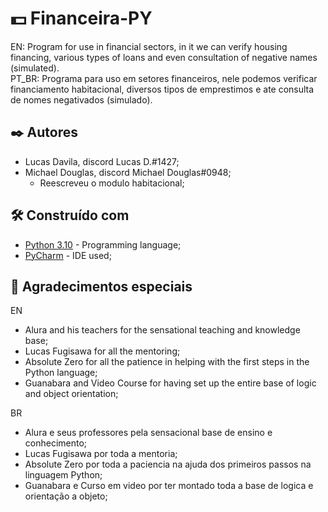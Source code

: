 #  💵 Financeira-PY
<p>EN: Program for use in financial sectors, in it we can verify housing financing, various types of loans and even consultation of negative names (simulated).<br>
PT_BR: Programa para uso em setores financeiros, nele podemos verificar financiamento habitacional, diversos tipos de emprestimos e ate consulta de nomes negativados (simulado).

## ✒️ Autores
* Lucas Davila, discord Lucas D.#1427; 
* Michael Douglas, discord Michael Douglas#0948;
  - Reescreveu o modulo habitacional;

## 🛠️ Construído com
* [Python 3.10](https://docs.python.org/3/) - Programming language;
* [PyCharm](https://www.jetbrains.com/pt-br/pycharm/download/#section=windows) - 
IDE used;

## 🎁 Agradecimentos especiais
EN
* Alura and his teachers for the sensational teaching and knowledge base;
* Lucas Fugisawa for all the mentoring;
* Absolute Zero for all the patience in helping with the first steps in the Python language;
* Guanabara and Video Course for having set up the entire base of logic and object orientation;

<p>BR<br>

* Alura e seus professores pela sensacional base de ensino e conhecimento;
* Lucas Fugisawa por toda a mentoria;
* Absolute Zero por toda a paciencia na ajuda dos primeiros passos na linguagem Python;
* Guanabara e Curso em video por ter montado toda a base de logica e orientação a objeto;
